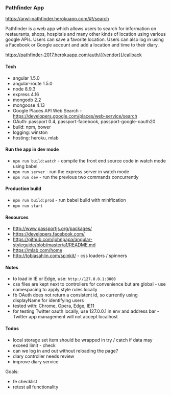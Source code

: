 ### Pathfinder App 

https://arwl-pathfinder.herokuapp.com/#!/search 

Pathfinder is a web app which allows users to search for information on restaurants, shops, hospitals and many other kinds of location using various google APIs. Users can save a favorite location. Users can also log in using a Facebook or Google account and add a location and time to their diary. 

https://pathfinder-2017.herokuapp.com/auth/{{vendor}}/callback


#### Tech 
- angular 1.5.0 
- angular-route 1.5.0 
- node 8.9.3
- express 4.16
- mongodb 2.2
- mongoose 4.13 
- Google Places API Web Search - https://developers.google.com/places/web-service/search 
- OAuth: passport 0.4, passport-facebook, passport-google-oauth20
- build: npm, bower
- logging: winston 
- hosting: heroku, mlab

#### Run the app in dev mode
- `npm run build:watch` - compile the front end source code in watch mode using babel 
- `npm run server` - run the express server in watch mode
- `npm run dev` - run the previous two commands concurrently 

#### Production build
- `npm run build:prod` - run babel build with minification 
- `npm run start`

#### Resources 
- http://www.passportjs.org/packages/
- https://developers.facebook.com/ 
- https://github.com/johnpapa/angular-styleguide/blob/master/a1/README.md 
- https://mlab.com/home 
- http://tobiasahlin.com/spinkit/ - css loaders / spinners

#### Notes 
- to load in IE or Edge, use: `http://127.0.0.1:3000`
- css files are kept next to controllers for convenience but are global - use namespacing to apply style rules locally
- fb OAuth does not return a consistent id, so currently using displayName for identifying users
- tested with: Chrome, Opera, Edge, IE11
- for testing Twitter oauth locally, use 127.0.0.1 in env and address bar - Twitter app management will not accept localhost

#### Todos
- local storage set item should be wrapped in try / catch if data may exceed limit - check
- can we log in and out without reloading the page?
- diary controller needs review
- improve diary service

Goals: 
- fe checklist
- retest all functionality


 





